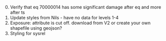 0. Verify that eq 70000014 has some significant damage after eq and more after ts
1. Update styles from Nils - have no data for levels 1-4
2. Exposure: attribute is cut off. download from V2 or create your own shapefile using geojson?
3. Styling for sysrel
